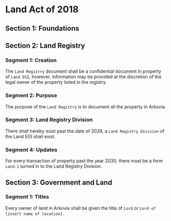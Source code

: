 # Land Act of 2018

## Section 1: Foundations

## Section 2: Land Registry
### Segment 1: Creation
The `Land Registry` document shall be a confidential document in property of `Land EGI`, however, information may be provided at the discretion of the legal owner of the property listed in the registry.

### Segment 2: Purpose
The purpose of the `Land Registry` is to document all the property in Arkovia.

### Segment 3: Land Registry Division
There shall hereby exist past the date of 2029, a `Land Registry Division` of the Land EGI shall exist.

### Segment 4: Updates
For every transaction of property past the year 2030, there must be a form `Land.1` turned in to the Land Registry Division.

## Section 3: Government and Land
### Segment 1: Titles
Every owner of land in Arkovia shall be given the title of `Lord` or `Lord of [insert name of location]`.
